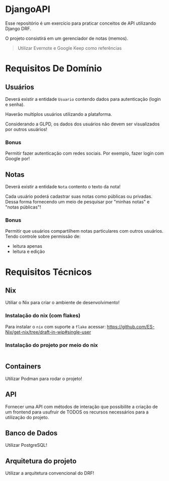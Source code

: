 # DjangoAPI
Esse repositório é um exercício para praticar conceitos de API utilizando Django DRF.

O projeto consistirá em um gerenciador de notas (memos).

> Utilizar Evernote e Google Keep como referências

# Requisitos De Domínio
## Usuários
Deverá existir a entidade `Usuario` contendo dados para autenticação (login e senha).

Haverão multiplos usuários utilizando a plataforma. 

Considerando a GLPD, os dados dos usuários não devem ser visualizados por outros usuários!

### Bonus
Permitir fazer autenticação com redes sociais. Por exemplo, fazer login com Google por!

## Notas
Deverá existir a entidade `Nota` contento o texto da nota!

Cada usuário poderá cadastrar suas notas como públicas ou privadas.
Dessa forma fornecendo um meio de pesquisar por "minhas notas" e "notas públicas"!

### Bonus
Permitir que usuários compartilhem notas particulares com outros usuários. Tendo controle sobre permissão de:
- leitura apenas
- leitura e edição

# Requisitos Técnicos
## Nix
Utiliar o Nix para criar o ambiente de desenvolvimento!

### Instalação do nix (com flakes)

Para instalar o `nix` com suporte a `flake` acessar:
https://github.com/ES-Nix/get-nix/tree/draft-in-wip#single-user

### Instalação do projeto por meio do nix


```bash

```


## Containers
Utilizar Podman para rodar o projeto!

## API
Fornecer uma API com métodos de interação que possibilite a criação de um frontend para usufruir de TODOS os recursos necessários para a utilização do projeto.

## Banco de Dados
Utilizar PostgreSQL!

## Arquitetura do projeto
Utilizar a arquitetura convencional do DRF!
